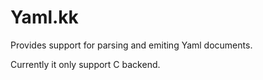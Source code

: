 # Yaml.kk

Provides support for parsing and emiting Yaml documents.

Currently it only support C backend.
